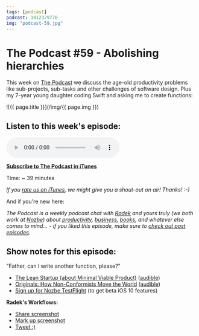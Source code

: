 ```yaml
---
tags: [podcast]
podcast: 1012329770
img: "podcast-59.jpg"
---
```


# The Podcast #59 - Abolishing hierarchies

This week on [The Podcast][p] we discuss the age-old productivity problems like sub-projects, sub-tasks and other challenges of software design. Plus my 7-year young daughter coding Swift and asking me to create functions:

<!--More-->

![{{ page.title }}](/img/{{ page.img }})

## Listen to this week's episode:

<audio controls>
<source src="https://files.nozbe.com/podcast/059.mp3" type="audio/mpeg">
</audio>

**[Subscribe to The Podcast in iTunes][i]**

Time: ~ 39 minutes

*If you [rate us on iTunes][i], we might give you a shout-out on air! Thanks! :-)*

And if you're new here:

*The Podcast is a weekly podcast chat with [Radek][r] and yours truly (we both work at [Nozbe][n]) about [productivity](/productivity), [business](/business), [books](/books), and whatever else comes to mind… - if you liked this episode, make sure to [check out past episodes](/podcast).*

## Show notes for this episode:

"Father, can I write another function, please?"

  * [The Lean Startup (about Minimal Viable Product)](https://www.amazon.com/Lean-Startup-Entrepreneurs-Continuous-Innovation/dp/0307887898/) ([audible](http://www.audible.com/pd/Business/The-Lean-Startup-Audiobook/B005LXV0HI/))
  * [Originals: How Non-Conformists Move the World](https://www.amazon.com/Originals-How-Non-Conformists-Move-World/dp/0525429565/) ([audible](http://www.audible.com/pd/Business/Originals-Audiobook/B01A7Q6672/))
  * [Sign up for Nozbe TestFlight](https://beta-signup.nozbe.com/) (to get beta iOS 10 features)

**Radek's Workflows:**

  * [Share screenshot](https://workflow.is/workflows/9e44c302072849848389a259f672c0b3)
  * [Mark up screenshot](https://workflow.is/workflows/cd1bee555c6d4e20810d0e8e04b924ac)
  * [Tweet :)](https://workflow.is/workflows/428a45dbfd994b289d131881fe8f2610)

[e]: /podcast-59

[p]: /podcast
[n]: https://michael.gratis/nozbe
[r]: https://michael.gratis/radex
[i]: https://michael.gratis/thepodcast